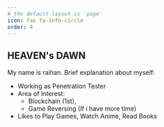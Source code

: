 ```yaml
---
# the default layout is 'page'
icon: fas fa-info-circle
order: 4
---
```


## HEAVEN's DAWN
My name is raihan. Brief explanation about myself:
* Working as Penetration Tester
* Area of Interest:
  - Blockchain (1st),
  - Game Reversing (If i have more time)
* Likes to Play Games, Watch Anime, Read Books
